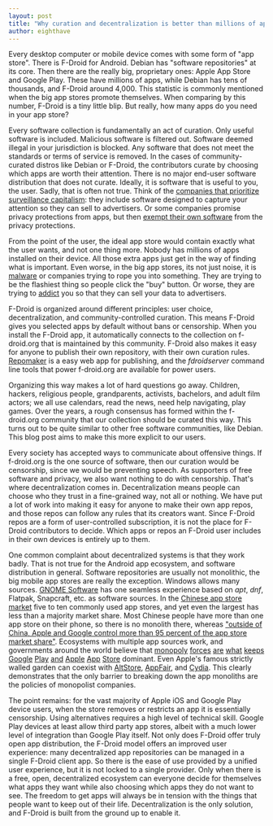 ```yaml
---
layout: post
title: "Why curation and decentralization is better than millions of apps"
author: eighthave
---
```


Every desktop computer or mobile device comes with some form of "app store".  There is F-Droid for Android.  Debian has "software repositories" at its core.  Then there are the really big, proprietary ones: Apple App Store and Google Play.  These have millions of apps, while Debian has tens of thousands, and F-Droid around 4,000.  This statistic is commonly mentioned when the big app stores promote themselves.  When comparing by this number, F-Droid is a tiny little blip.  But really, how many apps do you need in your app store?

Every software collection is fundamentally an act of curation.  Only useful software is included.  Malicious software is filtered out.  Software deemed illegal in your jurisdiction is blocked.  Any software that does not meet the standards or terms of service is removed.  In the cases of community-curated distros like Debian or F-Droid, the contributors curate by choosing which apps are worth their attention.  There is no major end-user software distribution that does not curate.  Ideally, it is software that is useful to you, the user. Sadly, that is often not true.  Think of the [companies that prioritize surveillance capitalism](https://gizmodo.com/study-vast-majority-of-google-play-apps-are-covertly-t-1820821682): they include software designed to capture your attention so they can sell to advertisers.  Or some companies promise privacy protections from apps, but then [exempt their own software](https://gizmodo.com/apple-app-store-iphone-ads-privacy-antitrust-germany-pr-1849058746) from the privacy protections.

From the point of the user, the ideal app store would contain exactly what the user wants, and not one thing more.  Nobody has millions of apps installed on their device.  All those extra apps just get in the way of finding what is important.  Even worse, in the big app stores, its not just noise, it is [malware](https://arstechnica.com/information-technology/2020/04/sophisticated-android-backdoors-have-been-populating-google-play-for-years/) or companies trying to rope you into something.  They are trying to be the flashiest thing so people click the "buy" button.  Or worse, they are trying to [addict](https://journals.plos.org/plosone/article?id=10.1371/journal.pone.0180094) you so that they can sell your data to advertisers.

F-Droid is organized around different principles: user choice, decentralization, and community-controlled curation.  This means F-Droid gives you selected apps by default without bans or censorship.  When you install the F-Droid app, it automatically connects to the collection on f-droid.org that is maintained by this community.  F-Droid also makes it easy for anyone to publish their own repository, with their own curation rules.  [Repomaker](https://gitlab.com/fdroid/repomaker) is a easy web app for publishing, and the _fdroidserver_ command line tools that power f-droid.org are available for power users.

Organizing this way makes a lot of hard questions go away.  Children, hackers, religious people, grandparents, activists, bachelors, and adult film actors; we all use calendars, read the news, need help navigating, play games.  Over the years, a rough consensus has formed within the f-droid.org community that our collection should be curated this way.  This turns out to be quite similar to other free software communities, like Debian.  This blog post aims to make this more explicit to our users.

Every society has accepted ways to communicate about offensive things.  If f-droid.org is the one source of software, then our curation would be censorship, since we would be preventing speech.  As supporters of free software and privacy, we also want nothing to do with censorship.  That's where decentralization comes in.  Decentralization means people can choose who they trust in a fine-grained way, not all or nothing.  We have put a lot of work into making it easy for anyone to make their own app repos, and those repos can follow any rules that its creators want.  Since F-Droid repos are a form of user-controlled subscription, it is not the place for F-Droid contributors to decide.  Which apps or repos an F-Droid user includes in their own devices is entirely up to them.

One common complaint about decentralized systems is that they work badly.  That is not true for the Android app ecosystem, and software distribution in general. Software repositories are usually not monolithic, the big mobile app stores are really the exception.  Windows allows many sources.  [GNOME Software](https://apps.gnome.org/app/org.gnome.Software/) has one seamless experience based on _apt_, _dnf_, Flatpak, Snapcraft, etc. as software sources.  In the [Chinese app store market](https://www.forbes.com/sites/eladnatanson/2019/09/03/the-other-android-app-stores-a-new-frontier-for-app-discovery/) five to ten commonly used app stores, and yet even the largest has less than a majority market share.  Most Chinese people have more than one app store on their phone, so there is no monolith there, whereas ["outside of China, Apple and Google control more than 95 percent of the app store market share"](https://www.businessofapps.com/data/app-stores/).  Ecosystems with multiple app sources work, and governments around the world believe that [monopoly](https://www.vox.com/recode/2021/7/7/22567656/google-play-store-states-antitrust-suit-letitia-james-utah-new-york-north-carolina) [forces](https://www.medianama.com/2022/07/223-summary-digital-markets-inquiry-south-africa/) [are](https://www.accc.gov.au/focus-areas/inquiries-ongoing/digital-platform-services-inquiry-2020-2025/march-2022-interim-report) [what](https://www.compcom.co.za/online-intermediation-platforms-market-inquiry-provisional-report/) [keeps](https://www.reuters.com/article/us-eu-google-antitrust-idUSKCN1MQ2DI) [Google](https://www.gov.uk/cma-cases/investigation-into-suspected-anti-competitive-conduct-by-google) [Play](https://economictimes.indiatimes.com/tech/technology/cci-probe-finds-googles-play-store-billing-guidelines-unfair-and-discriminatory/articleshow/90550596.cms) [and](https://www.theverge.com/2021/9/14/22673202/google-south-korea-android-fork-fine-anti-fragmentation-agreement-antitrust) [Apple](https://www.engadget.com/uk-regulator-probe-google-apple-mobile-duopoly-130013629.html) [App](https://techcrunch.com/2021/06/15/uks-cma-opens-market-study-into-apple-googles-mobile-duopoly/) [Store](https://www.gov.uk/government/news/cma-and-global-partners-secure-privacy-changes-to-the-app-store) dominant.  Even Apple's famous strictly walled garden can coexist with [AltStore](https://altstore.io/), [AppFair](https://appfair.app/), and [Cydia](https://cydia.saurik.com/).  This clearly demonstrates that the only barrier to breaking down the app monoliths are the policies of monopolist companies.

The point remains: for the vast majority of Apple iOS and Google Play device users, when the store removes or restricts an app it is essentially censorship.  Using alternatives requires a high level of technical skill.  Google Play devices at least allow third party app stores, albeit with a much lower level of integration than Google Play itself.  Not only does F-Droid offer truly open app distribution, the F-Droid model offers an improved user experience: many decentralized app repositories can be managed in a single F-Droid client app.  So there is the ease of use provided by a unified user experience, but it is not locked to a single provider.  Only when there is a free, open, decentralized ecosystem can everyone decide for themselves what apps they want while also choosing which apps they do not want to see.  The freedom to get apps will always be in tension with the things that people want to keep out of their life.  Decentralization is the only solution, and F-Droid is built from the ground up to enable it.
